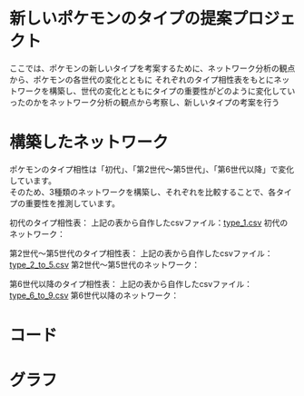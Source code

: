 # 新しいポケモンのタイプの提案プロジェクト
ここでは、ポケモンの新しいタイプを考案するために、ネットワーク分析の観点から、ポケモンの各世代の変化とともに
それぞれのタイプ相性表をもとにネットワークを構築し、世代の変化とともにタイプの重要性がどのように変化していったのかをネットワーク分析の観点から考察し、新しいタイプの考案を行う

# 構築したネットワーク
ポケモンのタイプ相性は「初代」、「第2世代〜第5世代」、「第6世代以降」で変化しています。<br>
そのため、3種類のネットワークを構築し、それぞれを比較することで、各タイプの重要性を推測しています。<br>

初代のタイプ相性表：
上記の表から自作したcsvファイル：[type_1.csv](type_1.csv/)
初代のネットワーク：

第2世代〜第5世代のタイプ相性表：
上記の表から自作したcsvファイル：[type_2_to_5.csv](type_2_to_5.csv/)
第2世代〜第5世代のネットワーク：

第6世代以降のタイプ相性表：
上記の表から自作したcsvファイル：[type_6_to_9.csv](type_6_to_9.csv/)
第6世代以降のネットワーク：

# コード

# グラフ





